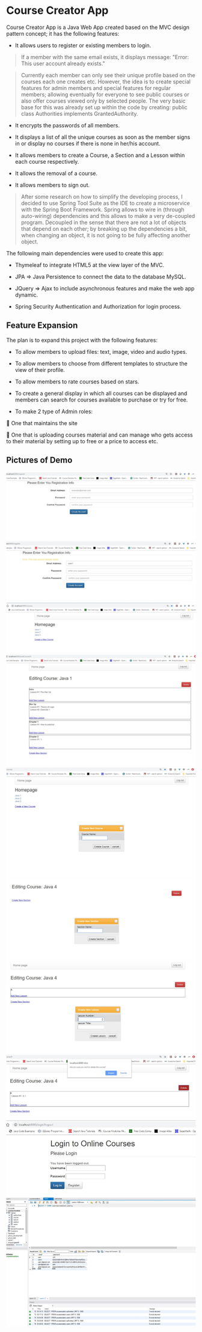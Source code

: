 # Course Creator App

Course Creator App is a Java Web App created based on the MVC design pattern concept; it has the following features:

-	It allows users to register or existing members to login.

  > If a member with the same email exists, it displays message:  "Error: This user account already exists."
  
  > Currently each member can only see their unique profile based on the courses each one creates etc. However, the idea is to create
    special features for admin members and special features for regular members; allowing eventually for everyone to see public courses
    or also offer courses viewed only by selected people. The very basic base for this was already set up within the code by creating:
    public class Authorities implements GrantedAuthority.
    
-	It encrypts the passwords of all members.

-	It displays a list of all the unique courses as soon as the member signs in or display no courses if there is none in her/his account.

-	It allows members to create a Course, a Section and a Lesson within each course respectively.

-	It allows the removal of a course.

-	It allows members to sign out.

  > After some research on how to simplify the developing process, I decided to use Spring Tool Suite as the IDE to create a
    microservice with the Spring Boot Framework. Spring allows to wire in (through auto-wiring) dependencies and this allows to make a 
    very de-coupled program. Decoupled in the sense that there are not a lot of objects that depend on each other; by breaking up the 
    dependencies a bit, when changing an object, it is not going to be fully affecting another object. 
    
The following main dependencies were used to create this app: 

-	Thymeleaf to integrate HTML5 at the view layer of the MVC.

-	JPA => Java Persistence to connect the data to the database MySQL.

-	JQuery => Ajax to include asynchronous features and make the web app dynamic. 

-	Spring Security Authentication and Authorization for login process.

## Feature Expansion

The plan is to expand this project with the following features:

-	To allow members to upload files: text, image, video and audio types.

-	To allow members to choose from different templates to structure the view of their profile.

-	To allow members to rate courses based on stars.

-	To create a general display in which all courses can be displayed and members can search for courses available to purchase or try for free. 

-	To make 2 type of Admin roles: 

	One that maintains the site

	One that is uploading courses material and can manage who gets access to their material by setting up to free or a price to access etc. 

## Pictures of Demo

![Demo1](Demo1.JPG)
![Demo1B](Demo1B.JPG)
![Demo2](Demo2.JPG)
![Demo3](Demo3.JPG)
![Demo4](Demo4.JPG)
![Demo5](Demo5.JPG)
![Demo5B](Demo5B.JPG)
![Demo5C](Demo5C.JPG)
![Demo6](Demo6.JPG)
![Demo7](Demo7.JPG)
